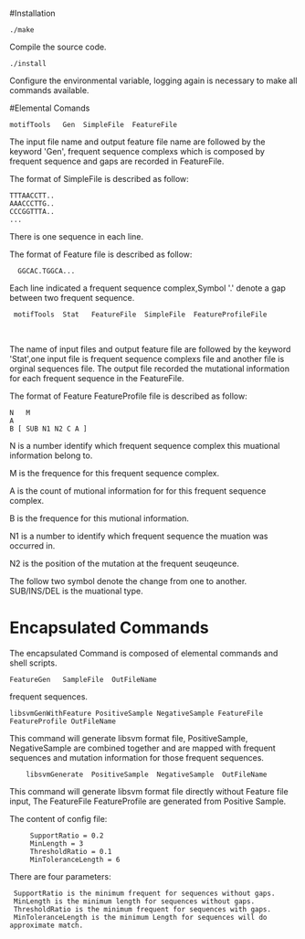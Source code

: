 #Installation

    ./make 
 
Compile the source code.
 
    ./install
   
Configure the environmental variable, logging again is necessary to make all commands available.


#Elemental Comands 

    motifTools   Gen  SimpleFile  FeatureFile 
  
The input file name and output feature file name are followed by the keyword 'Gen', frequent sequence complexs which is composed by frequent sequence and gaps are recorded in FeatureFile. 

The format of SimpleFile is described as follow:

    TTTAACCTT.. 
    AAACCCTTG.. 
    CCCGGTTTA..
    ...
    
There is one sequence in each line.

 
The format of Feature file is described as follow:

      GGCAC.TGGCA...
    
Each line indicated a frequent sequence complex,Symbol '.' denote  a gap between two frequent sequence. 



     motifTools  Stat   FeatureFile  SimpleFile  FeatureProfileFile
   

  
  The name of input files and output feature file are followed by the keyword 'Stat',one input file is frequent sequence complexs file and another file is orginal sequences 
file. The output file recorded the mutational information for each  frequent sequence in 
the FeatureFile. 


The format of Feature FeatureProfile  file is described as follow:
 
   
    N   M 
    A
    B [ SUB N1 N2 C A ]
    
    
  N is a number identify which frequent sequence complex this muational information belong to. 
  
  M is the frequence for this frequent sequence complex. 
  
A is the count of mutional information for for this frequent sequence complex.

  B is the frequence for this mutional information. 
  
  N1 is a number to identify which frequent sequence the muation was occurred in. 
  
  N2 is the position of the mutation at the frequent seuqeunce.
  
  The follow two symbol denote the change from one to another. 
SUB/INS/DEL is the muational type. 
















 
# Encapsulated Commands

The encapsulated Command is composed of elemental commands and shell scripts.  

    FeatureGen   SampleFile  OutFileName

frequent sequences.

    libsvmGenWithFeature PositiveSample NegativeSample FeatureFile FeatureProfile OutFileName

  This command will generate libsvm format file, PositiveSample, NegativeSample are combined together and are mapped with frequent sequences and mutation information for those frequent sequences.

        libsvmGenerate  PositiveSample  NegativeSample  OutFileName

  This command will generate libsvm format file directly without Feature file input, The FeatureFile FeatureProfile are generated from Positive Sample.



The content of config file:

         SupportRatio = 0.2
         MinLength = 3
         ThresholdRatio = 0.1
         MinToleranceLength = 6

There are four parameters:


     SupportRatio is the minimum frequent for sequences without gaps.
     MinLength is the minimum length for sequences without gaps.
     ThresholdRatio is the minimum frequent for sequences with gaps.
     MinToleranceLength is the minimum Length for sequences will do approximate match.

